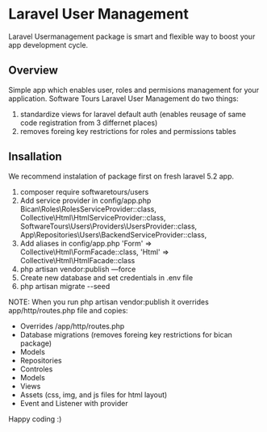 # Laravel User Management

Laravel Usermanagement package is smart and flexible way to boost your app development cycle.

## Overview

Simple app which enables user, roles and permisions management for your application. Software Tours Laravel User Management do two things:

1. standardize views for laravel default auth (enables reusage of same code registration from 3 differnet places)
2. removes foreing key restrictions for roles and permissions tables

## Insallation

We recommend instalation of package first on fresh laravel 5.2 app.

1. composer require softwaretours/users
2. Add service provider in config/app.php
Bican\Roles\RolesServiceProvider::class,
Collective\Html\HtmlServiceProvider::class,
SoftwareTours\Users\Providers\UsersProvider::class,
App\Repositories\Users\BackendServiceProvider::class,    
3. Add aliases in config/app.php
'Form' => Collective\Html\FormFacade::class,
'Html' => Collective\Html\HtmlFacade::class
4. php artisan vendor:publish —force
5. Create new database and set credentials in .env file
6. php artisan migrate --seed

NOTE: When you run php artisan vendor:publish it overrides app/http/routes.php file and copies:

- Overrides /app/http/routes.php
- Database migrations (removes foreing key restrictions for bican package)
- Models
- Repositories
- Controles
- Models
- Views
- Assets (css, img, and js files for html layout)
- Event and Listener with provider

Happy coding :)
